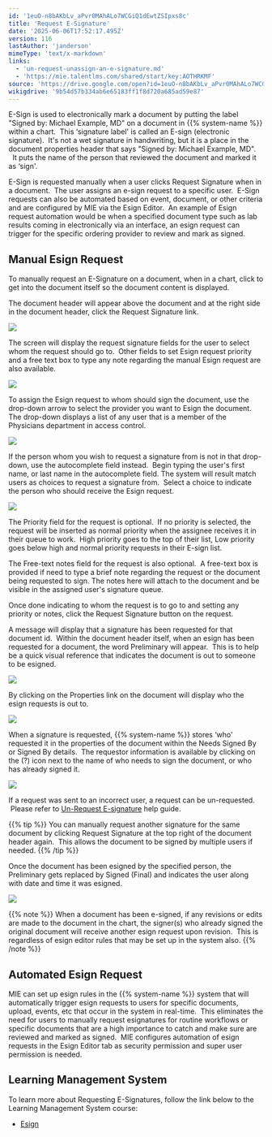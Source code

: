 ```yaml
---
id: '1euO-n8bAKbLv_aPvr0MAhALo7WCGiQ1dEwtZSIpxs8c'
title: 'Request E-Signature'
date: '2025-06-06T17:52:17.495Z'
version: 116
lastAuthor: 'janderson'
mimeType: 'text/x-markdown'
links:
  - 'un-request-unassign-an-e-signature.md'
  - 'https://mie.talentlms.com/shared/start/key:AOTHRKMF'
source: 'https://drive.google.com/open?id=1euO-n8bAKbLv_aPvr0MAhALo7WCGiQ1dEwtZSIpxs8c'
wikigdrive: '9b54d57b334ab6e65183ff1f8d720a685ad59e87'
---
```

E-Sign is used to electronically mark a document by putting the label "Signed by: Michael Example, MD" on a document in {{% system-name %}} within a chart.  This ‘signature label' is called an E-sign (electronic signature).  It's not a wet signature in handwriting, but it is a place in the document properties header that says "Signed by: Michael Example, MD".   It puts the name of the person that reviewed the document and marked it as ‘sign'.

E-Sign is requested manually when a user clicks Request Signature when in a document.  The user assigns an e-sign request to a specific user.  E-Sign requests can also be automated based on event, document, or other criteria and are configured by MIE via the Esign Editor.  An example of Esign request automation would be when a specified document type such as lab results coming in electronically via an interface, an esign request can trigger for the specific ordering provider to review and mark as signed.

## Manual Esign Request

To manually request an E-Signature on a document, when in a chart, click to get into the document itself so the document content is displayed.

The document header will appear above the document and at the right side in the document header, click the Request Signature link.

![](../request-e-signature.assets/0c41686de4155606c420f655889e3c2b.png)

The screen will display the request signature fields for the user to select whom the request should go to.  Other fields to set Esign request priority and a free text box to type any note regarding the manual Esign request are also available.

![](../request-e-signature.assets/b6e153a8de0635240dc6a6b96a4113ee.png)

To assign the Esign request to whom should sign the document, use the drop-down arrow to select the provider you want to Esign the document. The drop-down displays a list of any user that is a member of the Physicians department in access control.

![](../request-e-signature.assets/67e306891b583e68f2419101da9cc767.png)

If the person whom you wish to request a signature from is not in that drop-down, use the autocomplete field instead.  Begin typing the user's first name, or last name in the autocomplete field. The system will result match users as choices to request a signature from.  Select a choice to indicate the person who should receive the Esign request.

![](../request-e-signature.assets/9270ad2f78a927671a89577ae5cd9591.png)

The Priority field for the request is optional.  If no priority is selected, the request will be inserted as normal priority when the assignee receives it in their queue to work.  High priority goes to the top of their list, Low priority goes below high and normal priority requests in their E-sign list.

The Free-text notes field for the request is also optional.  A free-text box is provided if need to type a brief note regarding the request or the document being requested to sign. The notes here will attach to the document and be visible in the assigned user's signature queue.

Once done indicating to whom the request is to go to and setting any priority or notes, click the Request Signature button on the request.

A message will display that a signature has been requested for that document id.  Within the document header itself, when an esign has been requested for a document, the word Preliminary will appear.  This is to help be a quick visual reference that indicates the document is out to someone to be esigned.

![](../request-e-signature.assets/e4b7bbc58c68c43dfa85b7af5f364dbd.png)

By clicking on the Properties link on the document will display who the esign requests is out to.

![](../request-e-signature.assets/ceadecbec8afb8d873d317cf40ab9aa9.png)

When a signature is requested, {{% system-name %}} stores ‘who' requested it in the properties of the document within the Needs Signed By or Signed By details.  The requestor information is available by clicking on the (?) icon next to the name of who needs to sign the document, or who has already signed it.

![](../request-e-signature.assets/836296ddb1f8998137ccec595aea47b0.png)

If a request was sent to an incorrect user, a request can be un-requested.  Please refer to [Un-Request E-signature](un-request-unassign-an-e-signature.md) help guide.

{{% tip %}}
You can manually request another signature for the same document by clicking Request Signature at the top right of the document header again.  This allows the document to be signed by multiple users if needed.
{{% /tip %}}

Once the document has been esigned by the specified person, the Preliminary gets replaced by Signed (Final) and indicates the user along with date and time it was esigned.

![](../request-e-signature.assets/d069e19d50ce8fbe21b5b1184f358a80.png)

{{% note %}}
When a document has been e-signed, if any revisions or edits are made to the document in the chart, the signer(s) who already signed the original document will receive another esign request upon revision.  This is regardless of esign editor rules that may be set up in the system also.
{{% /note %}}

## Automated Esign Request

MIE can set up esign rules in the {{% system-name %}} system that will automatically trigger esign requests to users for specific documents, upload, events, etc that occur in the system in real-time.  This eliminates the need for users to manually request esignatures for routine workflows or specific documents that are a high importance to catch and make sure are reviewed and marked as signed.  MIE configures automation of esign requests in the Esign Editor tab as security permission and super user permission is needed.

## Learning Management System

To learn more about Requesting E-Signatures, follow the link below to the Learning Management System course:

* [Esign](https://mie.talentlms.com/shared/start/key:AOTHRKMF)
